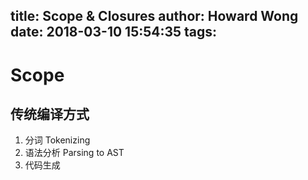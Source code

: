 title: Scope & Closures
author: Howard Wong
date: 2018-03-10 15:54:35
tags:
---
# Scope

## 传统编译方式

1. 分词 Tokenizing
2. 语法分析 Parsing to AST
3. 代码生成
